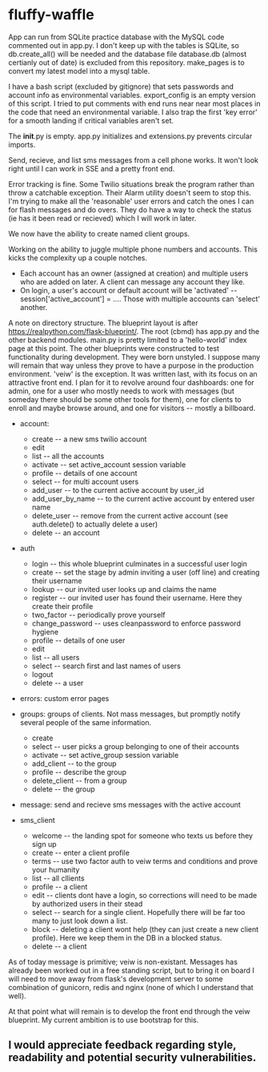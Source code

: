 # fluffy-waffle

 App can run from SQLite practice database with the MySQL code commented out in app.py. I don't keep up with the tables is SQLite, so db.create_all() will be needed and the database file database.db (almost certianly out of date) is excluded from this repository. make_pages is to convert my latest model into a mysql table.

 I have a bash script (excluded by gitignore) that sets passwords and account info as environmental variables. export_config is an empty version of this script. I tried to put comments with end runs near near most places in the code that need an environmental variable. I also trap the first 'key error' for a smooth landing if critical variables aren't set.

The __init__.py is empty. app.py initializes and extensions.py prevents circular imports. 

Send, recieve, and list sms messages from a cell phone works. It won't look right until 
I can work in SSE and a pretty front end.

Error tracking is fine. Some Twilio situations break the program rather than throw a catchable exception. Their Alarm utility doesn't seem to stop this. I'm trying to make all the 'reasonable' user errors and catch the ones I can for flash messages and do overs. They do have a way to check the status (ie has it been read or recieved) which I will work in later.

We now have the ability to create named client groups.

Working on the ability to juggle multiple phone numbers and accounts. This kicks the complexity up a couple notches.
- Each account has an owner (assigned at creation) and multiple users who are added on later. A client can message any account they like.
- On login, a user's account or default account will be 'activated' -- session['active_account'] = .... Those with multiple accounts can 
'select' another.

A note on directory structure. The blueprint layout is after https://realpython.com/flask-blueprint/. 
The root (cbmd) has app.py and the other backend modules. main.py is pretty limited to a 'hello-world' index page at this point.
The other blueprints were constructed to test functionality during development. They were born unstyled. I suppose many will remain that way 
unless they prove to have a purpose in the production environment. 'veiw' is the exception. It was written last, with its focus on an attractive
front end. I plan for it to revolve around four dashboards: one for admin, one for a user who mostly needs to work with messages (but someday
there should be some other tools for them), one for clients to enroll and maybe browse around, and one for visitors -- mostly a billboard. 
	
- account: 
	- create -- a new sms twilio account
	- edit
	- list -- all the accounts
	- activate -- set active_account session variable
	- profile -- details of one account
	- select -- for multi account users
	- add_user -- to the current active account by user_id
	- add_user_by_name -- to the current active account by entered user name
	- delete_user -- remove from the current active account (see auth.delete() to actually delete a user)
	- delete -- an account
			
- auth		
	- login -- this whole blueprint culminates in a successful user login
	- create -- set the stage by admin inviting a user (off line) and creating their username    
	- lookup -- our invited user looks up and claims the name
	- register -- our invited user has found their username. Here they create their profile
	- two_factor -- periodically prove yourself
	- change_password -- uses cleanpassword to enforce password hygiene
	- profile -- details of one user
	- edit
	- list -- all users
	- select -- search first and last names of users
	- logout
	- delete -- a user

- errors: custom error pages

- groups: groups of clients. Not mass messages, but promptly notify several people of the same information.
	- create
	- select -- user picks a group belonging to one of their accounts
	- activate -- set active_group session variable
	- add_client -- to the group
	- profile -- describe the group
	- delete_client -- from a group
	- delete -- the group

- message: send and recieve sms messages with the active account
	
- sms_client		
	- welcome -- the landing spot for someone who texts us before they sign up
	- create -- enter a client profile
	- terms -- use two factor auth to veiw terms and conditions and prove your humanity
	- list -- all cllients
	- profile -- a client
	- edit -- clients dont have a login, so corrections will need to be made by authorized users in their stead
	- select -- search for a single client. Hopefully there will be far too many to just look down a list.
	- block -- deleting a client wont help (they can just create a new client profile). Here we keep them in the DB in a blocked status.
	- delete -- a client

As of today message is primitive; veiw is non-existant. Messages has already been worked out
in a free standing script, but to bring it on board I will need to move away from flask's development server to some combination 
of gunicorn, redis and nginx (none of which I understand that well).

At that point what will remain is to develop the front end through the veiw blueprint. My current ambition is to use bootstrap
for this. 

## I would appreciate feedback regarding style, readability and potential security vulnerabilities. 

